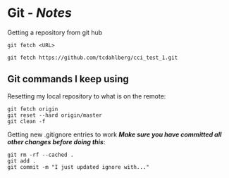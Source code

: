 # Git - ***Notes***

Getting a repository from git hub

```git
git fetch <URL>
```

```git
git fetch https://github.com/tcdahlberg/cci_test_1.git
```

## Git commands I keep using

Resetting my local repository to what is on the remote:

```git
git fetch origin
git reset --hard origin/master
git clean -f
```

Getting new .gitignore entries to work ***Make sure you have committed all other changes before doing this***:

```git
git rm -rf --cached .
git add .
git commit -m "I just updated ignore with..."
```
